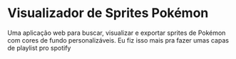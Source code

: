 # Visualizador de Sprites Pokémon

Uma aplicação web para buscar, visualizar e exportar sprites de Pokémon com cores de fundo personalizáveis. Eu fiz isso mais pra fazer umas capas de playlist pro spotify

